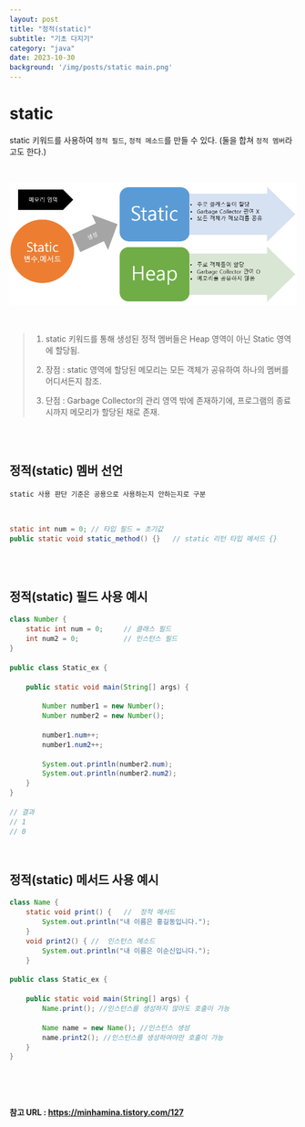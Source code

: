 ```yaml
---
layout: post
title: "정적(static)"
subtitle: "기초 다지기"
category: "java"
date: 2023-10-30
background: '/img/posts/static main.png'
---
```


# static

static 키워드를 사용하여 `정적 필드`, `정적 메소드`를 만들 수 있다. (둘을 합쳐 `정적 멤버`라고도 한다.)

<br>

![static](/img/posts/static.png)

<br> 

> 1. static 키워드를 통해 생성된 정적 멤버들은 Heap 영역이 아닌 Static 영역에 할당됨. <br>
>
> 2. 장점 : static 영역에 할당된 메모리는 모든 객체가 공유하여 하나의 멤버를 어디서든지 참조.
>
> 3. 단점 : Garbage Collector의 관리 영역 밖에 존재하기에, 프로그램의 종료시까지 메모리가 할당된 채로 존재.

<br>
<br>

## 정적(static) 멤버 선언

`static 사용 판단 기준은 공용으로 사용하는지 안하는지로 구분`

<br> 

```java
static int num = 0; // 타입 필드 = 초기값
public static void static_method() {}   // static 리턴 타입 메서드 {}
```

<br>
<br>

## 정적(static) 필드 사용 예시

```java
class Number {
    static int num = 0;     // 클래스 필드
    int num2 = 0;           // 인스턴스 필드
}

public class Static_ex {

    public static void main(String[] args) {

        Number number1 = new Number();
        Number number2 = new Number();

        number1.num++;
        number1.num2++;

        System.out.println(number2.num);
        System.out.println(number2.num2);
    }
}

// 결과
// 1
// 0
```

<br>

## 정적(static) 메서드 사용 예시

```java
class Name {
    static void print() {   //  정적 메서드
        System.out.println("내 이름은 홍길동입니다.");
    }
    void print2() { //  인스턴스 메소드
	    System.out.println("내 이름은 이순신입니다.");
    }

public class Static_ex {
	
    public static void main(String[] args) {
        Name.print(); //인스턴스를 생성하지 않아도 호출이 가능
            
        Name name = new Name(); //인스턴스 생성
        name.print2(); //인스턴스를 생성하여야만 호출이 가능
    }
}
```

<br>
<br>
<br> 

**참고 URL : <https://minhamina.tistory.com/127>**
